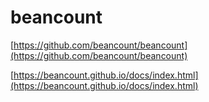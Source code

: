 # beancount

[https://github.com/beancount/beancount](https://github.com/beancount/beancount)



[https://beancount.github.io/docs/index.html](https://beancount.github.io/docs/index.html)

